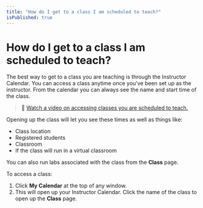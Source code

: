 ```yaml
---
title: "How do I get to a class I am scheduled to teach?"
isPublished: true
---
```


# How do I get to a class I am scheduled to teach?

The best way to get to a class you are teaching is through the Instructor Calendar. You can access a class anytime once you've been set up as the instructor. From the calendar you can always see the name and start time of the class. 

>:small_orange_diamond: [Watch a video on accessing classes you are scheduled to teach.](https://youtu.be/o5Kh7FzV37k) 

Opening up the class will let you see these times as well as things like:

- Class location
- Registered students
- Classroom
- If the class will run in a virtual classroom

You can also run labs associated with the class from the **Class** page.

To access a class:
1. Click **My Calendar** at the top of any window. 
1. This will open up your Instructor Calendar. Click the name of the class to open up the **Class** page.
